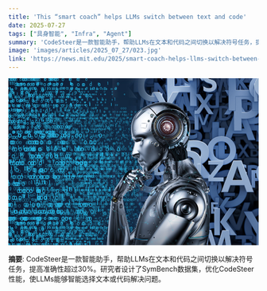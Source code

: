 ```yaml
---
title: 'This “smart coach” helps LLMs switch between text and code'
date: 2025-07-27
tags: ["具身智能", "Infra", "Agent"]
summary: 'CodeSteer是一款智能助手，帮助LLMs在文本和代码之间切换以解决符号任务，提高准确性超过30%。研究者设计了SymBench数据集，优化CodeSteer性能，使LLMs能够智能选择文本或代码解决问题。'
image: 'images/articles/2025_07_27/023.jpg'
link: 'https://news.mit.edu/2025/smart-coach-helps-llms-switch-between-text-and-code-0717'
---
```

![This “smart coach” helps LLMs switch between text and code](images/articles/2025_07_27/023.jpg)

**摘要**: CodeSteer是一款智能助手，帮助LLMs在文本和代码之间切换以解决符号任务，提高准确性超过30%。研究者设计了SymBench数据集，优化CodeSteer性能，使LLMs能够智能选择文本或代码解决问题。
